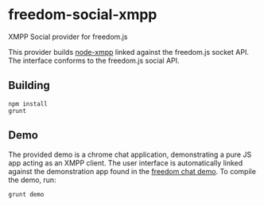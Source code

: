 freedom-social-xmpp
===================

XMPP Social provider for freedom.js

This provider builds [node-xmpp](https://github.com/node-xmpp/node-xmpp) linked against the freedom.js socket API.
The interface conforms to the freedom.js social API.


Building
--------

    npm install
    grunt


Demo
----
The provided demo is a chrome chat application, demonstrating a pure JS app acting as an XMPP client.  The user interface is automatically linked against the demonstration app found in the [freedom chat demo](https://github.com/UWNetworksLab/freedom/tree/master/demo/chat).  To compile the demo, run:

    grunt demo
